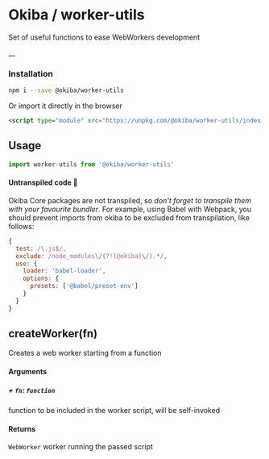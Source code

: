 

# Okiba / worker-utils
Set of useful functions to ease WebWorkers development

__



### Installation

```bash
npm i --save @okiba/worker-utils
```

Or import it directly in the browser
```html
<script type="module" src="https://unpkg.com/@okiba/worker-utils/index.js"></script>
```

## Usage

```javascript
import worker-utils from '@okiba/worker-utils'
```

#### Untranspiled code 🛑
Okiba Core packages are not transpiled, so _don't forget to transpile them with your favourite bundler_.
For example, using Babel with Webpack, you should prevent imports from okiba to be excluded from transpilation, like follows:

```javascript
{
  test: /\.js$/,
  exclude: /node_modules\/(?!(@okiba)\/).*/,
  use: {
    loader: 'babel-loader',
    options: {
      presets: ['@babel/preset-env']
    }
  }
}
```







## createWorker(fn)


Creates a web worker starting from a function







#### Arguments


##### + `fn`: `function`

function to be included in the worker script, will be self-invoked





#### Returns

`WebWorker` worker running the passed script
